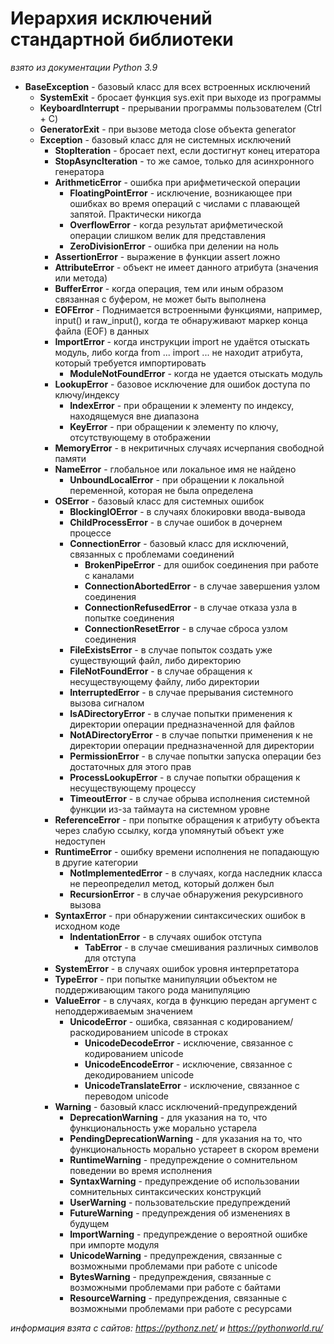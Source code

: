 # Иерархия исключений стандартной библиотеки

*взято из документации Python 3.9*

- **BaseException** - базовый класс для всех встроенных исключений
    - **SystemExit** - бросает функция sys.exit при выходе из программы
    - **KeyboardInterrupt** - прерывании программы пользователем (Ctrl + C)
    - **GeneratorExit** - при вызове метода close объекта generator
    - **Exception** - базовый класс для не системных исключений
        - **StopIteration** - бросает next, если достигнут конец итератора
        - **StopAsyncIteration** - то же самое, только для асинхронного генератора
        - **ArithmeticError** - ошибка при арифметической операции
            - **FloatingPointError** - исключение, возникающее при ошибках во время операций с числами с плавающей запятой. Практически никогда
            - **OverflowError** - когда результат арифметической операции слишком велик для представления
            - **ZeroDivisionError** - ошибка при делении на ноль
        - **AssertionError** - выражение в функции assert ложно
        - **AttributeError** - объект не имеет данного атрибута (значения или метода)
        - **BufferError** - когда операция, тем или иным образом связанная с буфером, не может быть выполнена
        - **EOFError** - Поднимается встроенными функциями, например, input() и raw_input(), когда те обнаруживают маркер конца файла (EOF) в данных
        - **ImportError** - когда инструкции import не удаётся отыскать модуль, либо когда from ... import ... не находит атрибута, который требуется импортировать
            - **ModuleNotFoundError** - когда не удается отыскать модуль
        - **LookupError** - базовое исключение для ошибок доступа по ключу/индексу
            - **IndexError** - при обращении к элементу по индексу, находящемуся вне диапазона
            - **KeyError** - при обращении к элементу по ключу, отсутствующему в отображении
        - **MemoryError** - в некритичных случаях исчерпания свободной памяти
        - **NameError** - глобальное или локальное имя не найдено
            - **UnboundLocalError** - при обращении к локальной переменной, которая не была определена
        - **OSError** - базовый класс для системных ошибок
            - **BlockingIOError** - в случаях блокировки ввода-вывода
            - **ChildProcessError** - в случае ошибок в дочернем процессе
            - **ConnectionError** - базовый класс для исключений, связанных с проблемами соединений
                - **BrokenPipeError** - для ошибок соединения при работе с каналами
                - **ConnectionAbortedError** - в случае завершения узлом соединения
                - **ConnectionRefusedError** - в случае отказа узла в попытке соединения
                - **ConnectionResetError** - в случае сброса узлом соединения
            - **FileExistsError** - в случае попыток создать уже существующий файл, либо директорию
            - **FileNotFoundError** - в случае обращения к несуществующему файлу, либо директории
            - **InterruptedError** - в случае прерывания системного вызова сигналом
            - **IsADirectoryError** - в случае попытки применения к директории операции предназначенной для файлов
            - **NotADirectoryError** - в случае попытки применения к не директории операции предназначенной для директории
            - **PermissionError** - в случае попытки запуска операции без достаточных для этого прав
            - **ProcessLookupError** - в случае попытки обращения к несуществующему процессу
            - **TimeoutError** - в случае обрыва исполнения системной функции из-за таймаута на системном уровне
        - **ReferenceError** - при попытке обращения к атрибуту объекта через слабую ссылку, когда упомянутый объект уже недоступен
        - **RuntimeError** - ошибку времени исполнения не попадающую в другие категории
            - **NotImplementedError** - в случаях, когда наследник класса не переопределил метод, который должен был
            - **RecursionError** - в случае обнаружения рекурсивного вызова
        - **SyntaxError** - при обнаружении синтаксических ошибок в исходном коде
            - **IndentationError** - в случаях ошибок отступа
                - **TabError** - в случае смешивания различных символов для отступа
        - **SystemError** - в случаях ошибок уровня интерпретатора
        - **TypeError** - при попытке манипуляции объектом не поддерживающим такого рода манипуляцию
        - **ValueError** - в случаях, когда в функцию передан аргумент с неподдерживаемым значением
            - **UnicodeError** - ошибка, связанная с кодированием/раскодированием unicode в строках
                - **UnicodeDecodeError** - исключение, связанное с кодированием unicode
                - **UnicodeEncodeError** - исключение, связанное с декодированием unicode
                - **UnicodeTranslateError** - исключение, связанное с переводом unicode
        - **Warning** - базовый класс исключений-предупреждений
            - **DeprecationWarning** - для указания на то, что функциональность уже морально устарела
            - **PendingDeprecationWarning** - для указания на то, что функциональность морально устареет в скором времени
            - **RuntimeWarning** - предупреждение о сомнительном поведении во время исполнения
            - **SyntaxWarning** - предупреждение об использовании сомнительных синтаксических конструкций
            - **UserWarning** - пользовательские предупреждений
            - **FutureWarning** - предупреждения об изменениях в будущем
            - **ImportWarning** - предупреждение о вероятной ошибке при импорте модуля
            - **UnicodeWarning** - предупреждения, связанные с возможными проблемами при работе с unicode
            - **BytesWarning** - предупреждения, связанные с возможными проблемами при работе с байтами
            - **ResourceWarning** - предупреждения, связанные с возможными проблемами при работе с ресурсами

*информация взята с сайтов: https://pythonz.net/ и https://pythonworld.ru/*